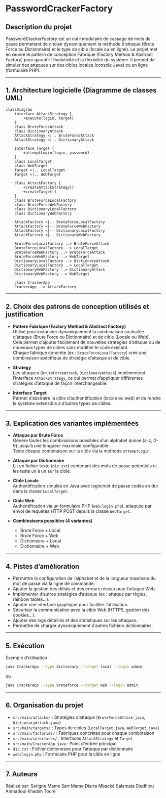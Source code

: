 # PasswordCrackerFactory

## Description du projet

PasswordCrackerFactory est un outil modulaire de cassage de mots de passe permettant de choisir dynamiquement la méthode d’attaque (Brute Force ou Dictionnaire) et le type de cible (locale ou en ligne). Le projet met en œuvre le pattern de conception Fabrique (Factory Method & Abstract Factory) pour garantir l’évolutivité et la flexibilité du système. Il permet de simuler des attaques sur des cibles locales (console Java) ou en ligne (formulaire PHP).

---

## 1. Architecture logicielle (Diagramme de classes UML)

```mermaid
classDiagram
    interface AttackStrategy {
        +execute(login, target)
    }
    class BruteForceAttack
    class DictionaryAttack
    AttackStrategy <|.. BruteForceAttack
    AttackStrategy <|.. DictionaryAttack

    interface Target {
        +attemptLogin(login, password)
    }
    class LocalTarget
    class WebTarget
    Target <|.. LocalTarget
    Target <|.. WebTarget

    class AttackFactory {
        +createAttackStrategy()
        +createTarget()
    }
    class BruteForceLocalFactory
    class BruteForceWebFactory
    class DictionaryLocalFactory
    class DictionaryWebFactory

    AttackFactory <|-- BruteForceLocalFactory
    AttackFactory <|-- BruteForceWebFactory
    AttackFactory <|-- DictionaryLocalFactory
    AttackFactory <|-- DictionaryWebFactory

    BruteForceLocalFactory ..> BruteForceAttack
    BruteForceLocalFactory ..> LocalTarget
    BruteForceWebFactory ..> BruteForceAttack
    BruteForceWebFactory ..> WebTarget
    DictionaryLocalFactory ..> DictionaryAttack
    DictionaryLocalFactory ..> LocalTarget
    DictionaryWebFactory ..> DictionaryAttack
    DictionaryWebFactory ..> WebTarget

    class CrackerApp
    CrackerApp ..> AttackFactory
```

---

## 2. Choix des patrons de conception utilisés et justification

- **Pattern Fabrique (Factory Method & Abstract Factory)**  
  Utilisé pour instancier dynamiquement la combinaison souhaitée d’attaque (Brute Force ou Dictionnaire) et de cible (Locale ou Web).  
  Cela permet d’ajouter facilement de nouvelles stratégies d’attaque ou de nouveaux types de cibles sans modifier le code existant.  
  Chaque fabrique concrète (ex : `BruteForceLocalFactory`) crée une combinaison spécifique de stratégie d’attaque et de cible.

- **Strategy**  
  Les attaques (`BruteForceAttack`, `DictionaryAttack`) implémentent l’interface `AttackStrategy`, ce qui permet d’appliquer différentes stratégies d’attaque de façon interchangeable.

- **Interface Target**  
  Permet d’abstraire la cible d’authentification (locale ou web) et de rendre le système extensible à d’autres types de cibles.

---

## 3. Explication des variantes implémentées

- **Attaque par Brute Force**  
  Génère toutes les combinaisons possibles d’un alphabet donné (a-z, 0-9) jusqu’à une longueur maximale configurable.  
  Teste chaque combinaison sur la cible via la méthode `attemptLogin`.

- **Attaque par Dictionnaire**  
  Lit un fichier texte (`dic.txt`) contenant des mots de passe potentiels et les teste un à un sur la cible.

- **Cible Locale**  
  Authentification simulée en Java avec login/mot de passe codés en dur dans la classe `LocalTarget`.

- **Cible Web**  
  Authentification via un formulaire PHP (`web/login.php`), attaquée par envoi de requêtes HTTP POST depuis la classe `WebTarget`.

- **Combinaisons possibles (4 variantes)**  
  - Brute Force + Local  
  - Brute Force + Web  
  - Dictionnaire + Local  
  - Dictionnaire + Web

---

## 4. Pistes d’amélioration

- Permettre la configuration de l’alphabet et de la longueur maximale du mot de passe via la ligne de commande.
- Ajouter la gestion des délais et des erreurs réseau pour l’attaque Web.
- Implémenter d’autres stratégies d’attaque (ex : attaque par règles, rainbow tables…).
- Ajouter une interface graphique pour faciliter l’utilisation.
- Sécuriser la communication avec la cible Web (HTTPS, gestion des cookies…).
- Ajouter des logs détaillés et des statistiques sur les attaques.
- Permettre de charger dynamiquement d’autres fichiers dictionnaires.

---

## 5. Exécution

Exemple d’utilisation :
```sh
java CrackerApp --type dictionary --target local --login admin
```
ou
```sh
java CrackerApp --type bruteforce --target web --login admin
```

---

## 6. Organisation du projet

- `src/main/attacks/` : Stratégies d’attaque (`BruteForceAttack.java`, `DictionaryAttack.java`)
- `src/main/targets/` : Types de cibles (`LocalTarget.java`, `WebTarget.java`)
- `src/main/factories/` : Fabriques concrètes pour chaque combinaison
- `src/main/interfaces/` : Interfaces `AttackStrategy` et `Target`
- `src/main/CrackerApp.java` : Point d’entrée principal
- `dic.txt` : Fichier dictionnaire pour l’attaque par dictionnaire
- `web/login.php` : Formulaire PHP pour la cible en ligne

---

## 7. Auteurs
Réalisé par:
Serigne Mame Sarr
Mame Diarra Mbacké
Salamata Diedhiou
Ahmadoul Khadim Touré


